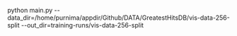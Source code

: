 python main.py --data_dir=/home/purnima/appdir/Github/DATA/GreatestHitsDB/vis-data-256-split --out_dir=training-runs/vis-data-256-split
